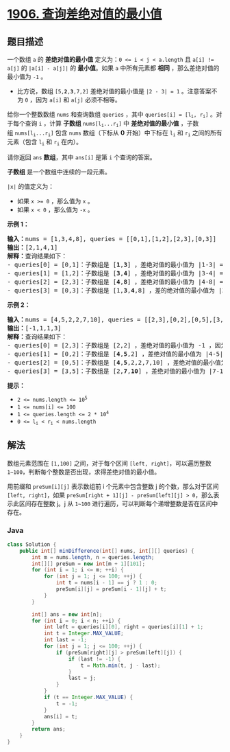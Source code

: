 # [1906. 查询差绝对值的最小值](https://leetcode.cn/problems/minimum-absolute-difference-queries)

## 题目描述

<p>一个数组 <code>a</code> 的 <strong>差绝对值的最小值</strong> 定义为：<code>0 <= i < j < a.length</code> 且 <code>a[i] != a[j]</code> 的<strong> </strong><code><span style="">|a[i] - a[j]|</span></code> 的 <strong>最小值</strong>。如果 <code>a</code> 中所有元素都 <strong>相同</strong> ，那么差绝对值的最小值为 <code>-1</code> 。</p>

<ul>
	<li>比方说，数组 <code>[5,<strong>2</strong>,<strong>3</strong>,7,2]</code> 差绝对值的最小值是 <code>|2 - 3| = 1</code> 。注意答案不为 <code>0</code> ，因为 <code>a[i]</code> 和 <code>a[j]</code> 必须不相等。</li>
</ul>

<p>给你一个整数数组 <code>nums</code> 和查询数组 <code>queries</code> ，其中 <code>queries[i] = [l<sub>i</sub>, r<sub>i</sub>]</code> 。对于每个查询 <code>i</code> ，计算 <strong>子数组</strong> <code>nums[l<sub>i</sub>...r<sub>i</sub>]</code> 中 <strong>差绝对值的最小值</strong> ，子数组 <code>nums[l<sub>i</sub>...r<sub>i</sub>]</code> 包含 <code>nums</code> 数组（下标从 <strong>0</strong> 开始）中下标在 <code>l<sub>i</sub></code> 和 <code>r<sub>i</sub></code> 之间的所有元素（包含 <code>l<sub>i</sub></code> 和 <code>r<sub>i</sub></code> 在内）。</p>

<p>请你返回 <code>ans</code> <strong>数组</strong>，其中 <code>ans[i]</code> 是第 <code>i</code> 个查询的答案。</p>

<p><strong>子数组</strong> 是一个数组中连续的一段元素。</p>

<p><code>|x|</code> 的值定义为：</p>

<ul>
	<li>如果 <code>x >= 0</code> ，那么值为 <code>x</code> 。</li>
	<li>如果 <code>x < 0</code> ，那么值为 <code>-x</code> 。</li>
</ul>



<p><strong>示例 1：</strong></p>

<pre>
<b>输入：</b>nums = [1,3,4,8], queries = [[0,1],[1,2],[2,3],[0,3]]
<b>输出：</b>[2,1,4,1]
<b>解释：</b>查询结果如下：
- queries[0] = [0,1]：子数组是 [<strong>1</strong>,<strong>3</strong>] ，差绝对值的最小值为 |1-3| = 2 。
- queries[1] = [1,2]：子数组是 [<strong>3</strong>,<strong>4</strong>] ，差绝对值的最小值为 |3-4| = 1 。
- queries[2] = [2,3]：子数组是 [<strong>4</strong>,<strong>8</strong>] ，差绝对值的最小值为 |4-8| = 4 。
- queries[3] = [0,3]：子数组是 [1,<strong>3</strong>,<strong>4</strong>,8] ，差的绝对值的最小值为 |3-4| = 1 。
</pre>

<p><strong>示例 2：</strong></p>

<pre>
<b>输入：</b>nums = [4,5,2,2,7,10], queries = [[2,3],[0,2],[0,5],[3,5]]
<b>输出：</b>[-1,1,1,3]
<strong>解释：</strong>查询结果如下：
- queries[0] = [2,3]：子数组是 [2,2] ，差绝对值的最小值为 -1 ，因为所有元素相等。
- queries[1] = [0,2]：子数组是 [<strong>4</strong>,<strong>5</strong>,2] ，差绝对值的最小值为 |4-5| = 1 。
- queries[2] = [0,5]：子数组是 [<strong>4</strong>,<strong>5</strong>,2,2,7,10] ，差绝对值的最小值为 |4-5| = 1 。
- queries[3] = [3,5]：子数组是 [2,<strong>7</strong>,<strong>10</strong>] ，差绝对值的最小值为 |7-10| = 3 。
</pre>



<p><strong>提示：</strong></p>

<ul>
	<li><code>2 <= nums.length <= 10<sup>5</sup></code></li>
	<li><code>1 <= nums[i] <= 100</code></li>
	<li><code>1 <= queries.length <= 2 * 10<sup>4</sup></code></li>
	<li><code>0 <= l<sub>i</sub> < r<sub>i</sub> < nums.length</code></li>
</ul>

## 解法

数组元素范围在 `[1,100]` 之间，对于每个区间 `[left, right]`，可以遍历整数 `1~100`，判断每个整数是否出现，求得差绝对值的最小值。

用前缀和 `preSum[i][j]` 表示数组前 i 个元素中包含整数 j 的个数，那么对于区间 `[left, right]`，如果 `preSum[right + 1][j] - preSum[left][j] > 0`，那么表示此区间存在整数 j。j 从 `1~100` 进行遍历，可以判断每个递增整数是否在区间中存在。

### **Java**

```java
class Solution {
    public int[] minDifference(int[] nums, int[][] queries) {
        int m = nums.length, n = queries.length;
        int[][] preSum = new int[m + 1][101];
        for (int i = 1; i <= m; ++i) {
            for (int j = 1; j <= 100; ++j) {
                int t = nums[i - 1] == j ? 1 : 0;
                preSum[i][j] = preSum[i - 1][j] + t;
            }
        }

        int[] ans = new int[n];
        for (int i = 0; i < n; ++i) {
            int left = queries[i][0], right = queries[i][1] + 1;
            int t = Integer.MAX_VALUE;
            int last = -1;
            for (int j = 1; j <= 100; ++j) {
                if (preSum[right][j] > preSum[left][j]) {
                    if (last != -1) {
                        t = Math.min(t, j - last);
                    }
                    last = j;
                }
            }
            if (t == Integer.MAX_VALUE) {
                t = -1;
            }
            ans[i] = t;
        }
        return ans;
    }
}
```
